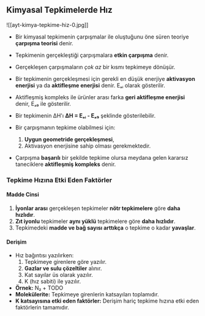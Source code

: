 ## Kimyasal Tepkimelerde Hız

![[ayt-kimya-tepkime-hiz-0.jpg]]

- Bir kimyasal tepkimenin çarpışmalar ile oluştuğunu öne süren teoriye **çarpışma teorisi** denir.
- Tepkimenin gerçekleştiği çarpışmalara **etkin çarpışma** denir.
- Gerçekleşen çarpışmaların *çok az* bir kısmı tepkimeye dönüşür.

- Bir tepkimenin gerçekleşmesi için gerekli en düşük enerjiye **aktivasyon enerjisi** ya da **aktifleşme enerjisi** denir. Eₐᵢ olarak gösterilir.
- Aktifleşmiş kompleks ile ürünler arası farka **geri aktifleşme enerjisi** denir, Eₐ₉ ile gösterilir. 
- Bir tepkimenin ΔH'ı **ΔH = Eₐᵢ - Eₐ₉** şeklinde gösterilebilir.

- Bir çarpışmanın tepkime olabilmesi için:
	1. **Uygun geometride gerçekleşmesi**,
	2. Aktivasyon enerjisine sahip olması gerekmektedir.
- Çarpışma **başarılı** bir şekilde tepkime olursa meydana gelen kararsız taneciklere **aktifleşmiş kompleks** denir.

### Tepkime Hızına Etki Eden Faktörler

#### Madde Cinsi
1.  **İyonlar arası** gerçekleşen tepkimeler **nötr tepkimelere** göre **daha hızlıdır**.
2.  **Zıt iyonlu** tepkimeler **aynı yüklü** tepkimelere göre **daha hızlıdır**.
3.  Tepkimedeki **madde ve bağ sayısı arttıkça** o tepkime o kadar **yavaşlar**.

#### Derişim
- Hız bağıntısı yazılırken:
	1. Tepkimeye girenlere göre yazılır.
	2. **Gazlar ve sulu çözeltiler** alınır.
	3. Kat sayılar üs olarak yazılır.
	4. K (hız sabiti) ile yazılır.
- **Örnek:** N₂ + TODO
- **Molekülerite:** Tepkimeye girenlerin katsayıları toplamıdır.
- **K katsayısına etki eden faktörler:** Derişim hariç tepkime hızına etki eden faktörlerin tamamıdır.
